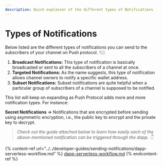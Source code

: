 ```yaml
---
description: Quick explainer of the different types of Notifications
---
```


# Types of Notifications

Below listed are the different types of notifications you can send to the subscribers of your channel on Push protocol. 👇🏼

1. **Broadcast Notifications:** This type of notification is basically broadcasted or sent to all the subscribers of a channel at once.
2. **Targeted Notifications:** As the name suggests, this type of notification allows channel owners to notify a specific wallet address.
3. **Subset Notifications:** Subset notifications are quite helpful when a particular group of subscribers of a channel is supposed to be notified.

This list will keep on expanding as Push Protocol adds more and more notification types. For instance:

**Secret Notifications** => Notifications that are encrypted before sending using asymmetric encryption, i.e., the public key to encrypt and the private key to decrypt.

> _Check out the guide attached below to learn how easily each of the above-mentioned notification can be triggered through the dapp. 👇_

{% content-ref url="../../developer-guides/sending-notifications/dapp-serverless-workflow.md" %}
[dapp-serverless-workflow.md](../../developer-guides/sending-notifications/dapp-serverless-workflow.md)
{% endcontent-ref %}
